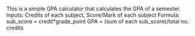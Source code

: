 This is a simple GPA calculator that calculates the GPA of a semester.
Inputs: Credits of each  subject, Score/Mark of each subject
Formula:
sub_score = credit*grade_point
GPA = (sum of each sub_score)/total  no. credits

